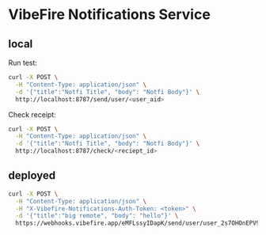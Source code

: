 
# VibeFire Notifications Service

## local

Run test:

```bash
curl -X POST \
  -H "Content-Type: application/json" \
  -d '{"title":"Notfi Title", "body": "Notfi Body"}' \
  http://localhost:8787/send/user/<user_aid>
```

Check receipt:

```bash
curl -X POST \
  -H "Content-Type: application/json" \
  -d '{"title":"Notfi Title", "body": "Notfi Body"}' \
  http://localhost:8787/check/<reciept_id>
```

## deployed

```bash
curl -X POST \
  -H "Content-Type: application/json" \
  -H "X-Vibefire-Notifications-Auth-Token: <token>" \
  -d '{"title":"big remote", "body": "hello"}' \
  https://webhooks.vibefire.app/eMFLssyIDapK/send/user/user_2s7OHOnEPV9JrIst823Iz1yESLg
```
